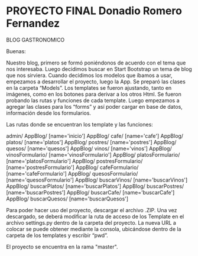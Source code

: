 # PROYECTO FINAL Donadio Romero Fernandez

BLOG GASTRONOMICO

Buenas:

Nuestro blog, primero se formó poniéndonos de acuerdo con el tema que nos interesaba. Luego decidimos buscar en Start Bootstrap un tema de blog que nos sirviera. Cuando decidimos los modelos que íbamos a usar, empezamos a desarrollar el proyecto, luego la App.
Se preparó las clases en la carpeta “Models”. Los templates se fueron ajustando, tanto en imágenes, como en los botones para derivar a los otros Html. Se fueron probando las rutas y funciones  de cada template.
Luego empezamos a agregar las clases para los “forms” y así poder cargar en base de datos, información desde los formularios.

Las rutas donde se encuentran los template y las funciones:

admin/
AppBlog/ [name='inicio']
AppBlog/ cafe/ [name='cafe']
AppBlog/ platos/ [name='platos']
AppBlog/ postres/ [name='postres']
AppBlog/ quesos/ [name='quesos']
AppBlog/ vinos/ [name='vinos']
AppBlog/ vinosFormulario/ [name='vinosFormulario']
AppBlog/ platosFormulario/ [name='platosFormulario']
AppBlog/ postresFormulario/ [name='postresFormulario']
AppBlog/ cafeFormulario/ [name='cafeFormulario']
AppBlog/ quesosFormulario/ [name='quesosFormulario']
AppBlog/ buscarVinos/ [name='buscarVinos']
AppBlog/ buscarPlatos/ [name='buscarPlatos']
AppBlog/ buscarPostres/ [name='buscarPostres']
AppBlog/ buscarCafe/ [name='buscarCafe']
AppBlog/ buscarQuesos/ [name='buscarQuesos']

Para poder hacer uso del proyecto, descargar el archivo .ZIP.
Una vez descargado, se deberá modificar la ruta de acceso de los Template en el archivo settings.py dentro de la carpeta del proyecto.
La nueva URL a colocar se puede obtener mediante la consola, ubicándose dentro de la carpeta de los templates y escribir “pwd”. 

El proyecto se encuentra en la rama "master".
